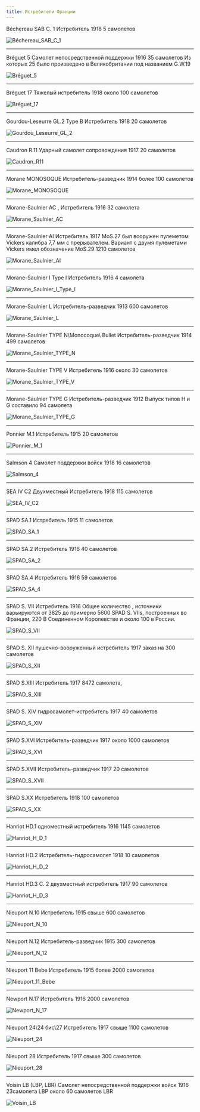 ```yaml
---
title: Истребители Франции
---
```


Béchereau SAB C. 1 Истребитель 1918 5 самолетов

![Béchereau_SAB_C_1](Béchereau_SAB_C_1.jpg "Béchereau SAB C1")

---

Bréguet 5 Самолет непосредственной поддержки 1916 35 самолетов Из которых 25 было произведено в Великобритании под названием G.W.19

![Bréguet_5](Bréguet_5.jpg "Bréguet 5")

---

Bréguet 17 Тяжелый истребитель 1918 около 100 самолетов

![Bréguet_17](Bréguet_17.jpg "Bréguet 17")

---

Gourdou-Leseurre GL.2 Type B Истребитель 1918 20 самолетов

![Gourdou_Leseurre_GL_2](Gourdou_Leseurre_GL_2.jpg "Gourdou Leseurre GL2")

---

Caudron R.11 Ударный самолет сопровождения 1917 20 самолетов

![Caudron_R11](Caudron_R11.jpg "Caudron R11")

---

Morane MONOSOQUE Истребитель-разведчик 1914 более 100 самолетов

![Morane_MONOSOQUE](Morane_MONOSOQUE.jpg "Morane MONOSOQUE")

---

Morane-Saulnier AC , Истребитель 1916 32 самолета

![Morane_Saulnier_AC](Morane_Saulnier_AC.jpg "Morane Saulnier AC")

---

Morane-Saulnier AI Истребитель 1917 MоS.27 был вооружен пулеметом Vickers калибра 7,7 мм с прерывателем. Вариант с двумя пулеметами Vickers имел обозначение MоS.29 1210 самолетов

![Morane_Saulnier_AI](Morane_Saulnier_AI.jpg "Morane Saulnier AI")

---

Morane-Saulnier I Type I Истребитель 1916 4 самолета

![Morane_Saulnier_I_Type_I](Morane_Saulnier_I_Type_I.jpg "Morane Saulnier I TypeI")

---

Morane-Saulnier L Истребитель-разведчик 1913 600 самолетов

![Morane_Saulnier_L](Morane_Saulnier_L.jpg "Morane Saulnier L")

---

Morane-Saulnier TYPE N\Monocoque\ Bullet Истребитель-разведчик 1914 499 самолетов

![Morane_Saulnier_TYPE_N](Morane_Saulnier_TYPE_N.jpg "Morane Saulnier TYPE N")

---

Morane-Saulnier TYPE V Истребитель 1916 около 30 самолетов

![Morane_Saulnier_TYPE_V](Morane_Saulnier_TYPE_V.jpg "Morane Saulnier TYPE V")

---

Morane-Saulnier TYPE G Истребитель-разведчик 1912 Выпуск типов Н и G составило 94 самолета

![Morane_Saulnier_TYPE_G](Morane_Saulnier_TYPE_G.jpg "Morane Saulnier TYPE G")

---

Ponnier M.1 Истребитель 1915 20 самолетов

![Ponnier_M_1](Ponnier_M_1.jpg "Ponnier M 1")

---

Salmson 4 Cамолет поддержки войск 1918 16 самолетов

![Salmson_4](Salmson_4.jpg "Salmson 4")

---

SEA IV С2 Двухместный Истребитель 1918 115 самолетов

![SEA_IV_С2](SEA_IV_С2.jpg "SEA IV С2")

---

SPAD SA.1 Истребитель 1915 11 самолетов

![SPAD_SA_1](SPAD_SA_1.jpg "SPAD SA 1")

---

SPAD SA.2 Истребитель 1916 40 самолетов

![SPAD_SA_2](SPAD_SA_2.jpg "SPAD SA 2")

---

SPAD SA.4 Истребитель 1916 59 самолетов

![SPAD_SA_4](SPAD_SA_4.jpg "SPAD SA 4")

---

SPAD S. VII Истребитель 1916 Общее количество , источники варьируются от 3825 до примерно 5600 SPAD S. VIIs, построенных во Франции, 220 В Соединенном Королевстве и около 100 в России.

![SPAD_S_VII](SPAD_S_VII.jpg "SPAD S VII")

---

SPAD S. XII пушечно-вооруженный истребитель 1917 заказ на 300 самолетов

![SPAD_S_XII](SPAD_S_XII.jpg "SPAD S XII")

---

SPAD S.ХIII Истребитель 1917 8472 самолета,

![SPAD_S_ХIII](SPAD_S_ХIII.jpg "SPAD S ХIII")

---

SPAD S. XIV гидросамолет-истребитель 1917 40 самолетов

![SPAD_S_XIV](SPAD_S_XIV.jpg "SPAD S XIV")

---

SPAD S.ХVI Истребитель-разведчик 1917 около 1000 самолетов

![SPAD_S_ХVI](SPAD_S_ХVI.jpg "SPAD S ХVI")

---

SPAD S.ХVII Истребитель-разведчик 1917 20 самолетов

![SPAD_S_ХVII](SPAD_S_ХVII.jpg "SPAD S ХVII")

---

SPAD S.ХХ Истребитель 1918 100 самолетов

![SPAD_S_ХХ](SPAD_S_ХХ.jpg "SPAD S ХХ")

---

Hanriot HD.1 одноместный истребитель 1916 1145 самолетов

![Hanriot_H_D_1](Hanriot_H_D_1.jpg "Hanriot HD 1")

---

Hanriot HD.2 Истребитель-гидросамолет 1918 10 самолетов

![Hanriot_H_D_2](Hanriot_H_D_2.jpg "Hanriot HD 2")

---

Hanriot HD.3 C. 2 двухместный истребитель 1917 90 самолетов

![Hanriot_H_D_3](Hanriot_H_D_3.jpg "Hanriot HD 3")

---

Nieuport N.10 Истребитель 1915 свыше 600 самолетов

![Nieuport_N_10](Nieuport_N_10.jpg "Nieuport N 10")

---

Nieuport N.12 Истребитель-разведчик 1915 300 самолетов

![Nieuport_N_12](Nieuport_N_12.jpg "Nieuport N 12")

---

Nieuport 11 Bebe Истребитель 1915 более 2000 самолетов

![Nieuport_11_Bebe](Nieuport_11_Bebe.jpg "Nieuport 11 Bebe")

---

Newport N.17 Истребитель 1916 2000 самолетов

![Newport_N_17](Newport_N_17.jpg "Newport N 17")

---

Nieuport 24\24 бис\27 Истребитель 1917 свыше 1100 самолетов

![Nieuport_24](Nieuport_24.jpg "Nieuport 24")

---

Nieuport 28 Истребитель 1917 свыше 300 самолетов

![Nieuport_28](Nieuport_28.jpg "Nieuport 28")

---

Voisin LB (LBP, LBR) Самолет непосредственной поддержки войск 1916 23самолета LBP около 60 самолетов LBR

![Voisin_LB](Voisin_LB.jpg "Voisin LB")
